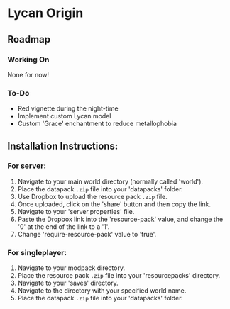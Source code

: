 # Lycan Origin

## Roadmap

### Working On
None for now!

### To-Do
- Red vignette during the night-time
- Implement custom Lycan model
- Custom 'Grace' enchantment to reduce metallophobia

## Installation Instructions:

### For server:

1. Navigate to your main world directory (normally called 'world').
2. Place the datapack `.zip` file into your 'datapacks' folder.
3. Use Dropbox to upload the resource pack `.zip` file.
4. Once uploaded, click on the 'share' button and then copy the link.
5. Navigate to your 'server.properties' file.
6. Paste the Dropbox link into the 'resource-pack' value, and change the '0' at the end of the link to a '1'.
7. Change 'require-resource-pack' value to 'true'.

### For singleplayer:

1. Navigate to your modpack directory.
2. Place the resource pack `.zip` file into your 'resourcepacks' directory.
2. Navigate to your 'saves' directory.
3. Navigate to the directory with your specified world name.
4. Place the datapack `.zip` file into your 'datapacks' folder.
